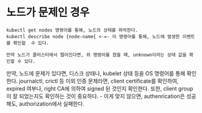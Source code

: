 # 노드가 문제인 경우

```
kubectl get nodes 명령어를 통해, 노드의 상태를 파악한다.
kubectl describe node {node-name{ <-=- 이 명령어를 통해, 노드에 발생한 이벤트를 확인할  수 있다.

만약 노드가 클러스터에서 떨어진다면, 위 명령어를 쳤을 때, unknown이라는 상태 값을 확인할 수 있다.

```

만약, 노드에 문제가 있다면, 디스크 상태나, kubelet 상태 등을 OS 명령어를 통해 확인한다. journalctl, crictl 등
이외 인증 문제라면, client certificate를 확인하여, expired 여부나, right CA에 의하여 signed 된 것인지 확인한다.
또한, client group이 잘 되었는지도 확인하는 것이 중요하다. - 이게 맞지 않으면, authenrication은 성공해도, authorization에서 실패한다.

